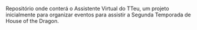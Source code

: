 Repositório onde conterá o Assistente Virtual do TTeu, um projeto inicialmente para organizar eventos para assistir a Segunda Temporada de House of the Dragon.